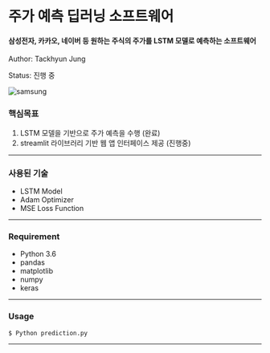 # 주가 예측 딥러닝 소프트웨어 
#### 삼성전자, 카카오, 네이버 등 원하는 주식의 주가를 LSTM 모델로 예측하는 소프트웨어

Author: Tackhyun Jung

Status: 진행 중

![samsung](https://user-images.githubusercontent.com/41291493/108652768-430c4d80-7508-11eb-8e60-fde15f2f5e31.png)

### 핵심목표
1) LSTM 모델을 기반으로 주가 예측을 수행 (완료)
2) streamlit 라이브러리 기반 웹 앱 인터페이스 제공 (진행중)

---

### 사용된 기술
* LSTM Model
* Adam Optimizer
* MSE Loss Function

---

### Requirement
* Python 3.6
* pandas
* matplotlib
* numpy
* keras
---

### Usage

```
$ Python prediction.py
```

---


